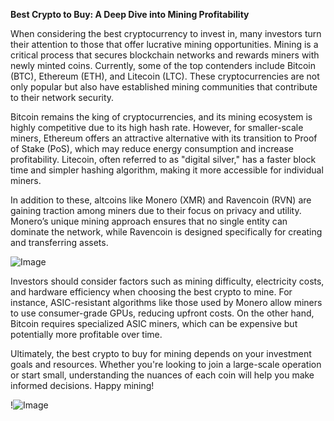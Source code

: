 **Best Crypto to Buy: A Deep Dive into Mining Profitability**

When considering the best cryptocurrency to invest in, many investors turn their attention to those that offer lucrative mining opportunities. Mining is a critical process that secures blockchain networks and rewards miners with newly minted coins. Currently, some of the top contenders include Bitcoin (BTC), Ethereum (ETH), and Litecoin (LTC). These cryptocurrencies are not only popular but also have established mining communities that contribute to their network security.

Bitcoin remains the king of cryptocurrencies, and its mining ecosystem is highly competitive due to its high hash rate. However, for smaller-scale miners, Ethereum offers an attractive alternative with its transition to Proof of Stake (PoS), which may reduce energy consumption and increase profitability. Litecoin, often referred to as "digital silver," has a faster block time and simpler hashing algorithm, making it more accessible for individual miners.

In addition to these, altcoins like Monero (XMR) and Ravencoin (RVN) are gaining traction among miners due to their focus on privacy and utility. Monero’s unique mining approach ensures that no single entity can dominate the network, while Ravencoin is designed specifically for creating and transferring assets.

![Image](https://github.com/user-attachments/assets/3be06921-4469-491d-bd37-5f14c53422b7)

Investors should consider factors such as mining difficulty, electricity costs, and hardware efficiency when choosing the best crypto to mine. For instance, ASIC-resistant algorithms like those used by Monero allow miners to use consumer-grade GPUs, reducing upfront costs. On the other hand, Bitcoin requires specialized ASIC miners, which can be expensive but potentially more profitable over time.

Ultimately, the best crypto to buy for mining depends on your investment goals and resources. Whether you're looking to join a large-scale operation or start small, understanding the nuances of each coin will help you make informed decisions. Happy mining! 

!![Image](https://github.com/user-attachments/assets/3be06921-4469-491d-bd37-5f14c53422b7)